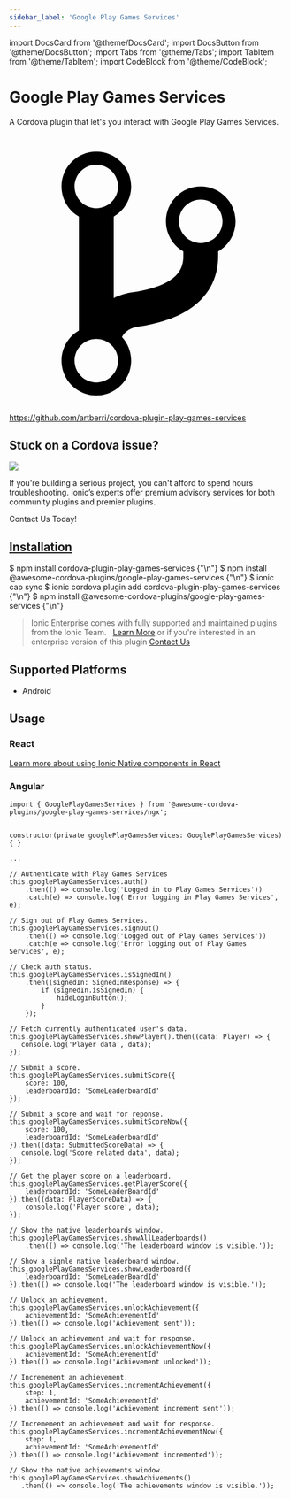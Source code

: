 ```yaml
---
sidebar_label: 'Google Play Games Services'
---
```


import DocsCard from '@theme/DocsCard';
import DocsButton from '@theme/DocsButton';
import Tabs from '@theme/Tabs';
import TabItem from '@theme/TabItem';
import CodeBlock from '@theme/CodeBlock';

# Google Play Games Services

A Cordova plugin that let's you interact with Google Play Games Services.

<p><a href="https://github.com/artberri/cordova-plugin-play-games-services" target="_blank" rel="noopener" className="git-link">
  <svg viewBox="0 0 512 512"><path d="M416 160c0-35.3-28.7-64-64-64s-64 28.7-64 64c0 23.7 12.9 44.3 32 55.4v8.6c0 19.9-7.8 33.7-25.3 44.9-15.4 9.8-38.1 17.1-67.5 21.5-14 2.1-25.7 6-35.2 10.7V151.4c19.1-11.1 32-31.7 32-55.4 0-35.3-28.7-64-64-64S96 60.7 96 96c0 23.7 12.9 44.3 32 55.4v209.2c-19.1 11.1-32 31.7-32 55.4 0 35.3 28.7 64 64 64s64-28.7 64-64c0-16.6-6.3-31.7-16.7-43.1 1.9-4.9 9.7-16.3 29.4-19.3 38.8-5.8 68.9-15.9 92.3-30.8 36-22.8 55-57 55-98.8v-8.6c19.1-11.1 32-31.7 32-55.4zM160 56c22.1 0 40 17.9 40 40s-17.9 40-40 40-40-17.9-40-40 17.9-40 40-40zm0 400c-22.1 0-40-17.9-40-40s17.9-40 40-40 40 17.9 40 40-17.9 40-40 40zm192-256c-22.1 0-40-17.9-40-40s17.9-40 40-40 40 17.9 40 40-17.9 40-40 40z"></path></svg> https://github.com/artberri/cordova-plugin-play-games-services
</a></p>

<h2>Stuck on a Cordova issue?</h2>
<DocsCard className="cordova-ee-card" header="Don't waste precious time on plugin issues." href="https://ionicframework.com/sales?product_of_interest=Ionic%20Native">
  <div>
    <img src="/docs/icons/native-cordova-bot.png" class="cordova-ee-img" />
    <p>If you're building a serious project, you can't afford to spend hours troubleshooting. Ionic’s experts offer premium advisory services for both community plugins and premier plugins.</p>
    <DocsButton className="native-ee-detail">Contact Us Today!</DocsButton>
  </div>
</DocsCard>

<h2 id="installation">
  <a href="#installation">Installation</a>
</h2>
<Tabs defaultValue="Capacitor" values={[
  {value: 'Capacitor', label: 'Capacitor'},
  {value: 'Cordova', label: 'Cordova'},
  {value: 'Enterprise', label: 'Enterprise'},
]}>
  <TabItem value="Capacitor">
    <CodeBlock className="language-shell">
      $ npm install cordova-plugin-play-games-services {"\n"}
      $ npm install @awesome-cordova-plugins/google-play-games-services {"\n"}
      $ ionic cap sync
    </CodeBlock>
  </TabItem>
  <TabItem value="Cordova">
    <CodeBlock className="language-shell">
      $ ionic cordova plugin add cordova-plugin-play-games-services {"\n"}
      $ npm install @awesome-cordova-plugins/google-play-games-services {"\n"}
    </CodeBlock>
  </TabItem>
  <TabItem value="Enterprise">
    <blockquote>Ionic Enterprise comes with fully supported and maintained plugins from the Ionic Team. &nbsp;
      <a class="btn" href="https://ionic.io/docs/premier-plugins">Learn More</a> or if you're interested in an enterprise version of this plugin <a class="btn" href="https://ionicframework.com/sales?product_of_interest=Ionic%20Enterprise%20Engine">Contact Us</a></blockquote>
  </TabItem>
</Tabs>

## Supported Platforms

- Android

## Usage

### React

[Learn more about using Ionic Native components in React](../native-community.md#react)

### Angular

```tsx
import { GooglePlayGamesServices } from '@awesome-cordova-plugins/google-play-games-services/ngx';


constructor(private googlePlayGamesServices: GooglePlayGamesServices) { }

...

// Authenticate with Play Games Services
this.googlePlayGamesServices.auth()
    .then(() => console.log('Logged in to Play Games Services'))
    .catch(e) => console.log('Error logging in Play Games Services', e);

// Sign out of Play Games Services.
this.googlePlayGamesServices.signOut()
    .then(() => console.log('Logged out of Play Games Services'))
    .catch(e => console.log('Error logging out of Play Games Services', e);

// Check auth status.
this.googlePlayGamesServices.isSignedIn()
    .then((signedIn: SignedInResponse) => {
        if (signedIn.isSignedIn) {
            hideLoginButton();
        }
    });

// Fetch currently authenticated user's data.
this.googlePlayGamesServices.showPlayer().then((data: Player) => {
   console.log('Player data', data);
});

// Submit a score.
this.googlePlayGamesServices.submitScore({
    score: 100,
    leaderboardId: 'SomeLeaderboardId'
});

// Submit a score and wait for reponse.
this.googlePlayGamesServices.submitScoreNow({
    score: 100,
    leaderboardId: 'SomeLeaderboardId'
}).then((data: SubmittedScoreData) => {
   console.log('Score related data', data);
});

// Get the player score on a leaderboard.
this.googlePlayGamesServices.getPlayerScore({
    leaderboardId: 'SomeLeaderBoardId'
}).then((data: PlayerScoreData) => {
    console.log('Player score', data);
});

// Show the native leaderboards window.
this.googlePlayGamesServices.showAllLeaderboards()
    .then(() => console.log('The leaderboard window is visible.'));

// Show a signle native leaderboard window.
this.googlePlayGamesServices.showLeaderboard({
    leaderboardId: 'SomeLeaderBoardId'
}).then(() => console.log('The leaderboard window is visible.'));

// Unlock an achievement.
this.googlePlayGamesServices.unlockAchievement({
    achievementId: 'SomeAchievementId'
}).then(() => console.log('Achievement sent'));

// Unlock an achievement and wait for response.
this.googlePlayGamesServices.unlockAchievementNow({
    achievementId: 'SomeAchievementId'
}).then(() => console.log('Achievement unlocked'));

// Incremement an achievement.
this.googlePlayGamesServices.incrementAchievement({
    step: 1,
    achievementId: 'SomeAchievementId'
}).then(() => console.log('Achievement increment sent'));

// Incremement an achievement and wait for response.
this.googlePlayGamesServices.incrementAchievementNow({
    step: 1,
    achievementId: 'SomeAchievementId'
}).then(() => console.log('Achievement incremented'));

// Show the native achievements window.
this.googlePlayGamesServices.showAchivements()
   .then(() => console.log('The achievements window is visible.'));

```
